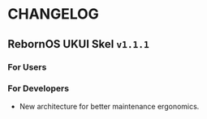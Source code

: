 # CHANGELOG

## RebornOS UKUI Skel `v1.1.1`

### For Users

### For Developers

- New architecture for better maintenance ergonomics.